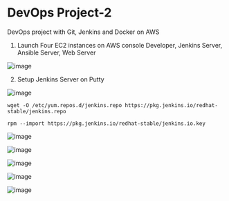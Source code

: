 # DevOps Project-2

DevOps project with Git, Jenkins and Docker on AWS 

1. Launch Four EC2 instances on AWS console Developer, Jenkins Server, Ansible Server, Web Server

![image](https://user-images.githubusercontent.com/47205003/120963736-c41de680-c77f-11eb-87a8-e10ea11d6aa3.png)

2. Setup Jenkins Server on Putty

![image](https://user-images.githubusercontent.com/47205003/120965129-0d6f3580-c782-11eb-98a8-d339e9ef0980.png)

    wget -O /etc/yum.repos.d/jenkins.repo https://pkg.jenkins.io/redhat-stable/jenkins.repo
    
    rpm --import https://pkg.jenkins.io/redhat-stable/jenkins.io.key

![image](https://user-images.githubusercontent.com/47205003/120965268-44dde200-c782-11eb-89be-f1c52e085ada.png)

![image](https://user-images.githubusercontent.com/47205003/120965349-69d25500-c782-11eb-88eb-0642f1eefd6d.png)

![image](https://user-images.githubusercontent.com/47205003/120965438-84a4c980-c782-11eb-8760-88848bad48a2.png)

![image](https://user-images.githubusercontent.com/47205003/120971129-eae11a80-c789-11eb-8e13-020d25983ef3.png)

![image](https://user-images.githubusercontent.com/47205003/120971171-f6344600-c789-11eb-8394-268fc38c1304.png)

